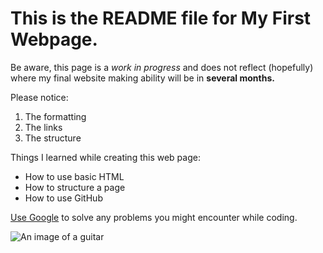 # This is the README file for My First Webpage.

Be aware, this page is a _work in progress_ and does not reflect (hopefully) where my final website making ability will be in **several months.**

Please notice:

1. The formatting
2. The links
3. The structure

Things I learned while creating this web page:

* How to use basic HTML
* How to structure a page
* How to use GitHub

[Use Google](http://www.google.com) to solve any problems you might encounter while coding.

![An image of a guitar](https://www.taylorguitars.com/sites/default/files/styles/multi_column_guitar_three/public/responsive-guitar-detail/Taylor-814ce-fr-2015.png?itok=B3YG3tBf)
